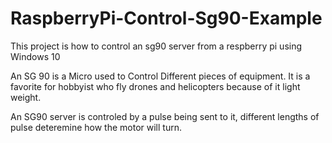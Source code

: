 # RaspberryPi-Control-Sg90-Example
This project is how to control an sg90 server from a respberry pi using Windows 10

An SG 90 is a Micro used to Control Different pieces of equipment. It is a favorite for hobbyist who fly drones and helicopters because of it light weight.

An SG90 server  is controled by a pulse being sent to it, different lengths of pulse deteremine how the motor will turn.



